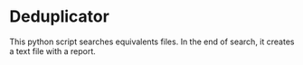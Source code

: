 # Deduplicator
This python script searches equivalents files.
In the end of search, it creates a text file with a report.
